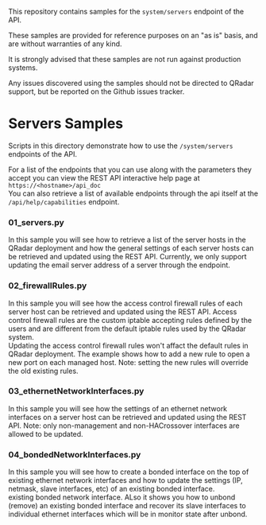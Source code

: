 This repository contains samples for the `system/servers` endpoint of the API.

These samples are provided for reference purposes on an "as is" basis, and are without warranties of any kind.

It is strongly advised that these samples are not run against production systems.

Any issues discovered using the samples should not be directed to QRadar support, but be reported on the Github issues tracker.

# Servers Samples

Scripts in this directory demonstrate how to use the `/system/servers`
endpoints of the API.


For a list of the endpoints that you can use along with the parameters
they accept you can view the REST API interactive help page at
`https://<hostname>/api_doc`  
You can also retrieve a list of available endpoints through the api itself
at the `/api/help/capabilities` endpoint.

### 01_servers.py
In this sample you will see how to retrieve a list of the server hosts in the 
QRadar deployment and how the general settings of each server hosts can be 
retrieved and updated using the REST API. Currently, we only support updating 
the email server address of a server through the endpoint.  


### 02_firewallRules.py
In this sample you will see how the access control firewall rules of each 
server host can be retrieved and updated using the REST API. Access control 
firewall rules are the custom iptable accepting rules defined by the users 
and are different from the default iptable rules used by the QRadar system.  
Updating the access control firewall rules won't affact the default rules in 
QRadar deployment.  The example shows how to add a new rule to open a new 
port on each managed host. Note: setting the new rules will override the old
existing rules.

 
### 03_ethernetNetworkInterfaces.py
In this sample you will see how the settings of an ethernet network interfaces
on a server host can be retrieved and updated using the REST API. Note: only 
non-management and non-HACrossover interfaces are allowed to be updated. 


### 04_bondedNetworkInterfaces.py
In this sample you will see how to create a bonded interface on the top of 
existing ethernet network interfaces and how to update the settings (IP, 
netmask, slave interfaces, etc) of an existing bonded interface.  
existing bonded network interface. ALso it shows you how to unbond (remove) 
an existing bonded interface and recover its slave interfaces to individual 
ethernet interfaces which will be in monitor state after unbond.   
